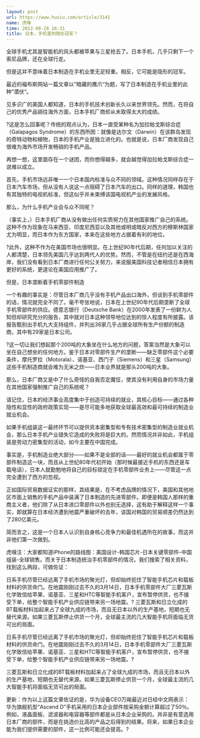 ```yaml
---
layout: post
url: https://www.huxiu.com/article/3141
name: 虎嗅
time: 2012-08-28 16:31
title: 日本，手机里的隐形冠军？
---
```

全球手机尤其是智能机的风头都被苹果与三星抢去了。日本手机，几乎只剩下一个索尼品牌，还在全球行走。

但是这并不意味着日本制造在手机业里无足轻重。相反，它可能是隐形的冠军。

最近的福布斯网站一篇文章以”暗藏的鹰爪“为题，写了日本制造在手机业里的此种”潜伏“。

见多识广的美国人都知道，日本的手机技术创新长久以来世界领先。然而，在将自己的优秀产品销往海外方面，日本手机厂商却从未取得太大的成绩。

?这是怎么回事呢？传统的观点认为，日本一直受某种名为加拉帕戈斯综合症（Galapagos Syndrome）的东西所困：就像是达尔文（Darwin）在该群岛发现的奇特动物和植物，日本的手机产业是独立进化的。也就是说，日本厂商发现自己很难为海外市场开发畅销的手机产品。

再想一想，这里面存在一个谜团，而你想得越多，就会越觉得加拉帕戈斯综合症一说难以成立。

首先，手机市场远非唯一一个日本国内标准与众不同的领域。这种情况同样存在于日本汽车市场，但从没有人说这一点阻碍了日本汽车的出口。同样的道理，韩国也有其独特的电视机标准，但这似乎并未束缚该国电视机产业的发展风格。

那么，为什么手机产业会与众不同呢？

（事实上，）日本手机厂商从没有做出任何实质努力在其他国家推广自己的系统。这种不作为现象在马来西亚、印度尼西亚以及其他或明或暗反对西方的穆斯林国家尤为明显，而日本作为东方国家，本来在这些地方占据着有利的地位。

?此外，这种不作为在美国市场也很明显。在上世纪90年代后期，任何加以关注的人都清楚，日本领先美国几乎达到两代人的优势。然而，不管是在纽约还是在西海岸，我们没有看到日本厂商进行任何公关努力，来说服美国科技记者相信日本拥有更好的系统，更遑论在美国应用推广了。

但是，日本垄断着手机零部件制造

一个有趣的事实是：尽管日本厂商几乎没有手机产品出口海外，但谈到手机零部件的话，情况就完全不同了。毫不夸张地说，日本在上世纪90年代后期垄断了全球手机零部件的供应。德意志银行（Deutsche Bank）在2000年发表了一份鲜为人知但却研究充分的报告，其中就对日本这种领导地位达到的惊人程度有所披露。该报告甄别出手机九大支持组件，并列出36家几乎占据全球所有生产份额的制造商，其中有29家是日本公司。

?这一切让我们想起那个200吨的大象坐在什么地方的问题，答案当然是大象可以坐在自己想坐的任何地方。鉴于日本对零部件生产的垄断——缺乏零部件这个必要条件，摩托罗拉（Motorala）、诺基亚、西门子（Siemens）和三星（Samsung）这些手机制造商就会难为无米之炊——日本业界就是那头200吨的大象。

那么，日本厂商又是中了什么奇怪的自我否定魔怔，使其没有利用自身的市场力量在其他国家强制推广自己的系统呢？

请记住，日本的经济事业高度集中于创造可持续的就业，其核心目标——通过各种隐性和显性的政府政策实现——是尽可能多地获取全球最高效和最可持续的制造业就业机会。

如果手机组装这一最终环节可以提供资本密集型和专有技术密集型的制造业就业机会，那么日本手机产业错失它造成的失败将是巨大的。然而情况并非如此，手机组装是劳动力密集型的活动，如今主要在中国完成。

事实是，手机制造业绝大部分——如果不是全部的话——最好的就业机会都属于零部件制造这一块，而且从上世纪80年代初开始（那时候最接近手机的东西还是车载电话），日本人就勤勉地将自己的目标锁定在手机零部件业务上——尽管这一点完全遭到了西方的忽视。

正如国际贸易数据证实的那样，其结果是，在不考虑品牌的情况下，美国和其他地区市面上销售的手机产品中装满了日本制造的先进零部件。即便是韩国人那样的重商主义者，他们除了从日本进口零部件以外也别无选择，这有助于解释这样一个事实，即就算在日本经济遭到地震严重破坏的去年，该国对韩国的贸易顺差仍然达到了280亿美元。

简而言之，这是一个日本人认识到自身核心竞争力和最佳机遇所在的故事，而这并非他们第一次做到。

虎嗅注：大家都知道iPhone的路线图：美国设计-韩国芯片-日本关键零部件-中国组装-全球销售。而关于日本制造统治手机零部件的情况，我们搜索了相关资料，找到这么两段，可做佐证：

日系手机尽管已经远离了手机市场的聚光灯，但却始终扼住了智能手机芯片和载板材料的供货命门。在地震刚刚过去不久的3月14日，日本手机零部件大厂三菱瓦斯化学致信给苹果、诺基亚、三星和HTC等智能手机客户，宣布暂停供货，也不接受下单，给整个智能手机产业供应链带来另一场地震。? 三菱瓦斯和日立化成的BT载板材料加起来占了全球九成的市场，而且无日本以外的生产基地，短期也无替代来源。如果三菱瓦斯停止供货一个月，全球最主流的几大智能手机将面临无货可出的局面。

日系手机尽管已经远离了手机市场的聚光灯，但却始终扼住了智能手机芯片和载板材料的供货命门。在地震刚刚过去不久的3月14日，日本手机零部件大厂三菱瓦斯化学致信给苹果、诺基亚、三星和HTC等智能手机客户，宣布暂停供货，也不接受下单，给整个智能手机产业供应链带来另一场地震。?

三菱瓦斯和日立化成的BT载板材料加起来占了全球九成的市场，而且无日本以外的生产基地，短期也无替代来源。如果三菱瓦斯停止供货一个月，全球最主流的几大智能手机将面临无货可出的局面。

更新：作为以上这篇文章佐证的是，华为设备CEO万飚最近对日经中文网表示：华为旗舰机型“Ascend D”手机采用的日本企业部件按采购金额计算超过了50％。例如，液晶面板、滤波器和电容器等部件都是从日本企业采购的。并非是有意选用日本厂商的部件，而是在挑选价比高的产品之后得到的结果。将来，如果日本企业能为我们提供需要的部件，这一比例可能还会提高。?

